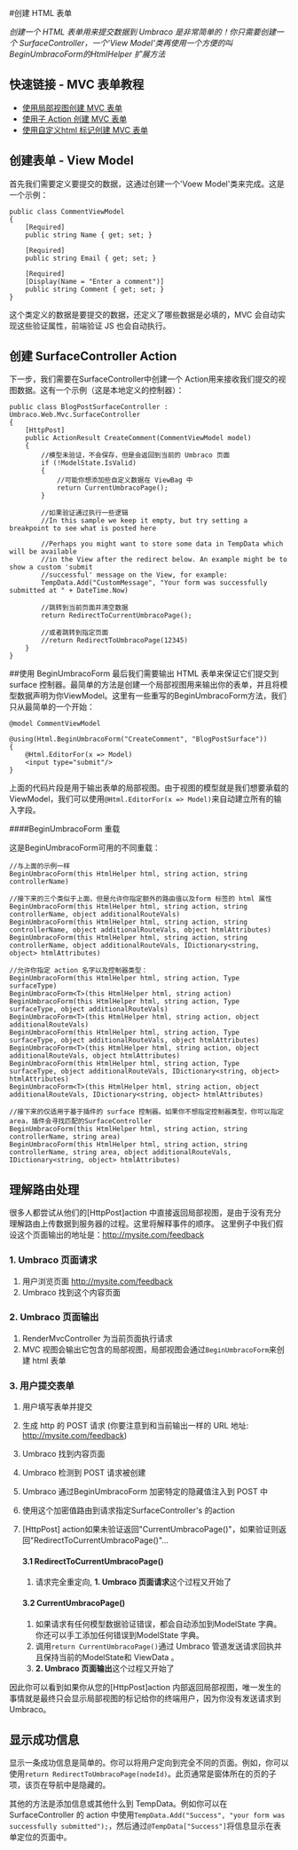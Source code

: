 #创建 HTML 表单

_创建一个 HTML 表单用来提交数据到 Umbraco 是非常简单的！你只需要创建一个 SurfaceController，一个'View Model'类再使用一个方便的叫BeginUmbracoForm的HtmlHelper 扩展方法_

## 快速链接 - MVC 表单教程

* [使用局部视图创建 MVC 表单](Forms/tutorial-partial-views.md)
* [使用子 Action 创建 MVC 表单](Forms/tutorial-child-action.md)
* [使用自定义html 标记创建 MVC 表单](Forms/tutorial-custom-markup.md)

## 创建表单 - View Model
首先我们需要定义要提交的数据，这通过创建一个'Voew Model'类来完成。这是一个示例：
	
	public class CommentViewModel
	{
	    [Required]
	    public string Name { get; set; }
	
	    [Required]
	    public string Email { get; set; }
	
	    [Required]
	    [Display(Name = "Enter a comment")]
	    public string Comment { get; set; }
	}
这个类定义的数据是要提交的数据，还定义了哪些数据是必填的，MVC 会自动实现这些验证属性，前端验证 JS 也会自动执行。

## 创建 SurfaceController Action

下一步，我们需要在SurfaceController中创建一个 Action用来接收我们提交的视图数据。这有一个示例（这是本地定义的控制器）：

	public class BlogPostSurfaceController : Umbraco.Web.Mvc.SurfaceController
	{
		[HttpPost]
		public ActionResult CreateComment(CommentViewModel model)
		{    
		    //模型未验证，不会保存，但是会返回到当前的 Umbraco 页面
		    if (!ModelState.IsValid)
			{
				//可能你想添加些自定义数据在 ViewBag 中
		   		return CurrentUmbracoPage();
			}
		
		    //如果验证通过执行一些逻辑
		    //In this sample we keep it empty, but try setting a breakpoint to see what is posted here
			
			//Perhaps you might want to store some data in TempData which will be available 
			//in the View after the redirect below. An example might be to show a custom 'submit
			//successful' message on the View, for example:
			TempData.Add("CustomMessage", "Your form was successfully submitted at " + DateTime.Now)
		
		    //跳转到当前页面并清空数据
		    return RedirectToCurrentUmbracoPage();
		
		    //或者跳转到指定页面
		    //return RedirectToUmbracoPage(12345)
		}
	}

##使用 BeginUmbracoForm
最后我们需要输出 HTML 表单来保证它们提交到 surface 控制器。最简单的方法是创建一个局部视图用来输出你的表单，并且将模型数据声明为你ViewModel。这里有一些重写的BeginUmbracoForm方法，我们只从最简单的一个开始：

	@model CommentViewModel

	@using(Html.BeginUmbracoForm("CreateComment", "BlogPostSurface"))
	{
		@Html.EditorFor(x => Model)
		<input type="submit"/>
	}

上面的代码片段是用于输出表单的局部视图。由于视图的模型就是我们想要承载的ViewModel，我们可以使用`@Html.EditorFor(x => Model)`来自动建立所有的输入字段。

####BeginUmbracoForm 重载

这是BeginUmbracoForm可用的不同重载：

	//与上面的示例一样
	BeginUmbracoForm(this HtmlHelper html, string action, string controllerName)
	
	//接下来的三个类似于上面，但是允许你指定额外的路由值以及form 标签的 html 属性
	BeginUmbracoForm(this HtmlHelper html, string action, string controllerName, object additionalRouteVals)
	BeginUmbracoForm(this HtmlHelper html, string action, string controllerName, object additionalRouteVals, object htmlAttributes)
	BeginUmbracoForm(this HtmlHelper html, string action, string controllerName, object additionalRouteVals, IDictionary<string, object> htmlAttributes)
	
	//允许你指定 action 名字以及控制器类型：
	BeginUmbracoForm(this HtmlHelper html, string action, Type surfaceType)
	BeginUmbracoForm<T>(this HtmlHelper html, string action)
	BeginUmbracoForm(this HtmlHelper html, string action, Type surfaceType, object additionalRouteVals)
	BeginUmbracoForm<T>(this HtmlHelper html, string action, object additionalRouteVals)
	BeginUmbracoForm(this HtmlHelper html, string action, Type surfaceType, object additionalRouteVals, object htmlAttributes)
	BeginUmbracoForm<T>(this HtmlHelper html, string action, object additionalRouteVals, object htmlAttributes)
	BeginUmbracoForm(this HtmlHelper html, string action, Type surfaceType, object additionalRouteVals, IDictionary<string, object> htmlAttributes)
	BeginUmbracoForm<T>(this HtmlHelper html, string action, object additionalRouteVals, IDictionary<string, object> htmlAttributes)
	
	//接下来的仅适用于基于插件的 surface 控制器。如果你不想指定控制器类型，你可以指定area，插件会寻找匹配的SurfaceController
	BeginUmbracoForm(this HtmlHelper html, string action, string controllerName, string area)
	BeginUmbracoForm(this HtmlHelper html, string action, string controllerName, string area, object additionalRouteVals, IDictionary<string, object> htmlAttributes)

## 理解路由处理
很多人都尝试从他们的[HttpPost]action 中直接返回局部视图，是由于没有充分理解路由上传数据到服务器的过程。这里将解释事件的顺序。 这里例子中我们假设这个页面输出的地址是：http://mysite.com/feedback

### 1. Umbraco 页面请求

1. 用户浏览页面 http://mysite.com/feedback
2. Umbraco 找到这个内容页面

### 2. Umbraco 页面输出
1. RenderMvcController 为当前页面执行请求
2. MVC 视图会输出它包含的局部视图，局部视图会通过`BeginUmbracoForm`来创建 html 表单

### 3. 用户提交表单

1. 用户填写表单并提交
2. 生成 http 的 POST 请求 (你要注意到和当前输出一样的 URL 地址: http://mysite.com/feedback)
3. Umbraco 找到内容页面
4. Umbraco 检测到 POST 请求被创建
5. Umbraco 通过BeginUmbracoForm 加密特定的隐藏值注入到 POST 中
6. 使用这个加密值路由到请求指定SurfaceController's 的action 
7. [HttpPost] action如果未验证返回"CurrentUmbracoPage()"，如果验证则返回"RedirectToCurrentUmbracoPage()"...

	#### 3.1 RedirectToCurrentUmbracoPage()
	
	1. 请求完全重定向, **1. Umbraco 页面请求**这个过程又开始了

	#### 3.2 CurrentUmbracoPage()

	1. 如果请求有任何模型数据验证错误，都会自动添加到ModelState 字典。你还可以手工添加任何错误到ModelState 字典。
	2. 调用`return CurrentUmbracoPage()`通过 Umbraco 管道发送请求回执并且保持当前的ModelState和 ViewData 。
	3. **2. Umbraco 页面输出**这个过程又开始了

因此你可以看到如果你从您的[HttpPost]action 内部返回局部视图，唯一发生的事情就是最终只会显示局部视图的标记给你的终端用户，因为你没有发送请求到 Umbraco。

## 显示成功信息

显示一条成功信息是简单的。你可以将用户定向到完全不同的页面。例如，你可以使用`return RedirectToUmbracoPage(nodeId)`。此页通常是窗体所在的页的子项，该页在导航中是隐藏的。

其他的方法是添加信息或其他什么到 TempData。例如你可以在 SurfaceController 的 action 中使用`TempData.Add("Success", "your form was successfully submitted");`，然后通过`@TempData["Success"]`将信息显示在表单定位的页面中。
